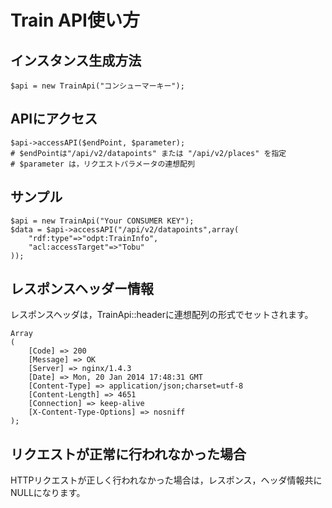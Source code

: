 # Train API使い方

## インスタンス生成方法

```
$api = new TrainApi("コンシューマーキー");
```

## APIにアクセス

```
$api->accessAPI($endPoint, $parameter);
# $endPointは"/api/v2/datapoints" または "/api/v2/places" を指定
# $parameter は，リクエストパラメータの連想配列
```

## サンプル
```
$api = new TrainApi("Your CONSUMER KEY");
$data = $api->accessAPI("/api/v2/datapoints",array(
	"rdf:type"=>"odpt:TrainInfo",
	"acl:accessTarget"=>"Tobu"
));
```

## レスポンスヘッダー情報

レスポンスヘッダは，TrainApi::headerに連想配列の形式でセットされます。

```
Array
(
    [Code] => 200
    [Message] => OK
    [Server] => nginx/1.4.3
    [Date] => Mon, 20 Jan 2014 17:48:31 GMT
    [Content-Type] => application/json;charset=utf-8
    [Content-Length] => 4651
    [Connection] => keep-alive
    [X-Content-Type-Options] => nosniff
);
```

## リクエストが正常に行われなかった場合

HTTPリクエストが正しく行われなかった場合は，レスポンス，ヘッダ情報共にNULLになります。
